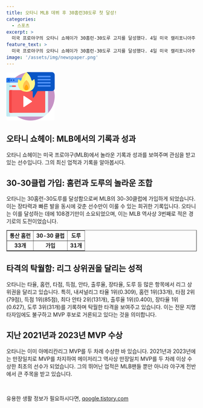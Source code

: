 ```yaml
---
title: 오타니 MLB 데뷔 후 30홈런30도루 첫 달성!
categories:
  - 스포츠
excerpt: >
  미국 프로야구의 오타니 쇼헤이가 30홈런-30도루 고지를 달성했다. 4일 미국 캘리포니아주 오클랜드에서 열린 경기에서 30-30클럽에 가입했다. 오타니는 타격에서도 뛰어나며, 내셔널리그 타율 1위, 홈런 1위, 출루율 1위 등을 기록하며 MVP 후보로 거론되고 있다. 지난 해 9월 팔꿈치 수술을 받은 오타니가 올 시즌에만 30도루 이상을 성공한 것은 데뷔 후 처음이다.
feature_text: >
  미국 프로야구의 오타니 쇼헤이가 30홈런-30도루 고지를 달성했다. 4일 미국 캘리포니아주 오클랜드에서 열린 경기에서 30-30클럽에 가입했다. 오타니는 타격에서도 뛰어나며, 내셔널리그 타율 1위, 홈런 1위, 출루율 1위 등을 기록하며 MVP 후보로 거론되고 있다. 지난 해 9월 팔꿈치 수술을 받은 오타니가 올 시즌에만 30도루 이상을 성공한 것은 데뷔 후 처음이다.
image: '/assets/img/newspaper.png'
---
```


<p><img src="/assets/img/news.png" alt="rentncar 속보" /></p>

<h2>오타니 쇼헤이: MLB에서의 기록과 성과</h2>

<p data-ke-size="size16">오타니 쇼헤이는 미국 프로야구(MLB)에서 놀라운 기록과 성과를 보여주며 관심을 받고 있는 선수입니다. 그의 최신 업적과 기록을 알아봅시다.</p>

<h2>30-30클럽 가입: 홈런과 도루의 놀라운 조합</h2>

<p data-ke-size="size16">오타니는 30홈런-30도루를 달성함으로써 MLB의 30-30클럽에 가입하게 되었습니다. 이는 장타력과 빠른 발을 동시에 갖춘 선수만이 이룰 수 있는 희귀한 기록입니다. 오타니는 이를 달성하는 데에 108경기만이 소요되었으며, 이는 MLB 역사상 3번째로 적은 경기로의 도전이었습니다.</p>

<table style="width: 100%;" border="1">
<tbody>
<tr>
<td style="text-align: center; height: 17px;"><b>통산 홈런</b></td>
<td style="text-align: center; height: 17px;"><b>30-30 클럽</b></td>
<td style="text-align: center; height: 17px;"><b>도루</b></td>
</tr>
<tr>
<td style="text-align: center; height: 17px;"><b>33개</b></td>
<td style="text-align: center; height: 17px;"><b>가입</b></td>
<td style="text-align: center; height: 17px;"><b>31개</b></td>
</tr>
</tbody>
</table>

<h2>타격의 탁월함: 리그 상위권을 달리는 성적</h2>

<p data-ke-size="size16">오타니는 타율, 홈런, 타점, 득점, 안타, 출루율, 장타율, 도루 등 많은 항목에서 리그 상위권을 달리고 있습니다. 특히, 내셔널리그 타율 1위(0.309), 홈런 1위(33개), 타점 2위(79점), 득점 1위(85점), 최다 안타 2위(131개), 출루율 1위(0.400), 장타율 1위(0.627), 도루 3위(31개)를 기록하며 탁월한 타격을 보여주고 있습니다. 이는 전문 지명타자임에도 불구하고 MVP 후보로 거론되고 있다는 것을 의미합니다.</p>

<h2>지난 2021년과 2023년 MVP 수상</h2>

<p data-ke-size="size16">오타니는 이미 아메리칸리그 MVP를 두 차례 수상한 바 있습니다. 2021년과 2023년에는 만장일치로 MVP를 차지하여 메이저리그 역사상 만장일치 MVP를 두 차례 이상 수상한 최초의 선수가 되었습니다. 그의 뛰어난 업적은 MLB팬들 뿐만 아니라 야구계 전반에서 큰 주목을 받고 있습니다.</p>

<p data-ke-size="size16">&nbsp;</p>
유용한 생활 정보가 필요하시다면, <a href="https://qoogle.tistory.com" rel="dofollow">qoogle.tistory.com</a>


